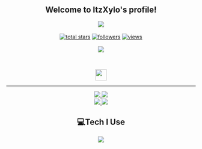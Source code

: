 <h2 align="center">
    Welcome to <strong>ItzXylo's </strong>profile!
</h2>
<p align="center">
  <a href="https://github.com/itzxyloyt/"><img src="https://readme-typing-svg.herokuapp.com/?lines=Full-stack%20web%20and%20app%20developer;Experienced%20Discord%20Bot%20Dev;A%20Lot%20of%20coding%20experience;Always%20learning%20new%20things&font=Fira%20Code&center=true&width=440&height=45&color=7856d5&vCenter=true&size=22"></a>
<br>
<br>

  <a href="https://github.com/itzxyloyt?tab=repositories&sort=stargazers">
    <img alt="total stars" title="Total stars on GitHub" src="https://custom-icon-badges.herokuapp.com/badge/dynamic/json?logo=star&color=55960c&labelColor=488207&label=Stars&style=for-the-badge&query=%24.stars&url=https://api.github-star-counter.workers.dev/user/itzxyloyt"/></a>
    
  <a href="https://github.com/itzxyloyt?tab=followers">
    <img alt="followers" title="Follow me on Github" src="https://custom-icon-badges.herokuapp.com/github/followers/itzxyloyt?color=236ad3&labelColor=1155ba&style=for-the-badge&logo=person-add&label=Follow&logoColor=white"/></a>
    
  <a href="https://github.com/itzxyloyt/itzxyloyt/blob/main/viewcount.php">
    <img alt="views" title="GitHub profile views" src="https://komarev.com/ghpvc/?username=itzxyloyt&color=blueviolet&style=for-the-badge"/></a>
    
<br>
<br>
    
<a href="https://discord.com/users/1232580161631813683">
        <img src="https://lanyard.cnrad.dev/api/1232580161631813683?theme=dark&bg=0d1117&animated=true&hideDiscrim=true&borderRadius=30px&idleMessage=Probably%20doing%20something%20else..."/>
    </a>
</p>
&nbsp;
<p align="center">
    <a href="https://github.com/itzxyloyt/">
        <img src="https://raw.githubusercontent.com/itzxyloyt/Frazix12/main/assets/icons/other/github.svg" width="30px" />
    </a>

</p>
<hr/>
<p align="center">
    <a href="https://github.com/itzxyloyt/">
        <img src="https://github-readme-streak-stats.herokuapp.com?user=itzxyloyt&&theme=buefy-dark&background=0d1117" />
  </a>
  <a href="https://github.com/itzxyloyt/">
        <img src="https://github-readme-stats.vercel.app/api?username=itzxyloyt&show_icons=true&bg_color=0d1117&title_color=7856d5&text_color=fe3960" />
  </a>
<br>
<a href="https://github.com/itzxyloyt/">
        <img src="https://github-readme-stats.vercel.app/api/top-langs/?username=itzxyloyt&theme=github_dark&langs_count=8&layout=compact&bg_color=0d1117&title_color=7856d5&text_color=fe3960" />
  </a>
  <a href="https://github.com/itzxyloyt/">
        <img src="https://github-profile-trophy.vercel.app/?username=Frazix12&no-bg=true&no-frame=false&no-bg=false&margin-w=4&row=2&column=3" />
  </a>
</p>

<h2 align="center">
    💻Tech I Use
</h2>

<p align="center">
  <a href="https://frazix.tk">
    <img src="https://skillicons.dev/icons?i=aws,cloudflare,gcp,svg,vscode,js,html,css,bootstrap,cs,cpp,discord,bots,express,github,java,kotlin,linux,md,mongodb,mysql,nginx,nodejs,php,py,sqlite,ts&perline=8" />
  </a>
</p>

<!-- Variables -->
[mainClolor]: fe3960
